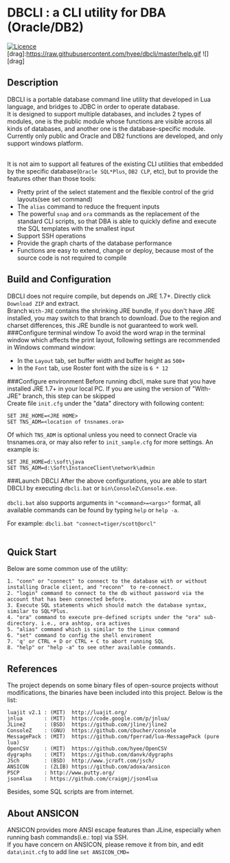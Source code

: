 
DBCLI : a CLI utility for DBA (Oracle/DB2)
=====================================================
[![Licence](http://img.shields.io/badge/Licence-MIT-brightgreen.svg)](COPYRIGHT)
[drag]:https://raw.githubusercontent.com/hyee/dbcli/master/help.gif
![][drag]

Description
-----------------------

DBCLI is a portable database command line utility that developed in Lua language, and bridges to JDBC in order to operate database. <br/> 
It is designed to support multiple databases, and includes 2 types of modules, one is the public module whose functions are visible across all kinds of databases, and another one is the database-specific module.<br>
Currently only public and Oracle and DB2 functions are developed, and only support windows platform.<br><br>

It is not aim to support all features of the existing CLI utilities that embedded by the specific database(`Oracle SQL*Plus`, `DB2 CLP`, etc), but to provide the features other than those tools:<br>
* Pretty print of the select statement and the flexible control of the grid layouts(see set command)
* The `alias` command to reduce the frequent inputs
* The powerful `snap` and `ora` commands as the replacement of the standard CLI scripts, so that DBA is able to quickly define and execute the SQL templates with the smallest input
* Support SSH operations
* Provide the graph charts of the database performance
* Functions are easy to extend, change or deploy, because most of the source code is not required to compile


Build and Configuration
-----------------------
DBCLI does not require compile, but depends on JRE 1.7+. Directly click `Download ZIP` and extract.<br/> 
Branch `With-JRE` contains the shrinking JRE bundle, if you don't have JRE installed, you may switch to that branch to download. Due to the region and charset differences, this JRE bundle is not guaranteed to work well.<br/>
###Configure terminal window
To avoid the word wrap in the terminal window which affects the print layout, following settings are recommended in Windows command window:<br>
* In the `Layout` tab, set buffer width and buffer height as `500+`
* In the `Font` tab, use Roster font with the size is `6 * 12`

###Configure environment
Before running dbcli, make sure that you have installed JRE 1.7+ in your local PC. If you are using the version of "With-JRE" branch, this step can be skipped<br>
Create file `init.cfg` under the "data" directory with following content:
   
    SET JRE_HOME=<JRE HOME>
    SET TNS_ADM=<location of tnsnames.ora>
    
Of which `TNS_ADM` is optional unless you need to connect Oracle via tnsnames.ora, or may also refer to `init_sample.cfg` for more settings. An example is:
   
    SET JRE_HOME=d:\soft\java
    SET TNS_ADM=d:\Soft\InstanceClient\network\admin

###Launch DBCLI
After the above configurations, you are able to start DBCLI by executing `dbcli.bat` or `bin\ConsoleZ\Console.exe`.<br>    
`dbcli.bat` also supports arguments in `"<command>=<args>"` format, all available commands can be found by typing `help` or `help -a`.

For example: `dbcli.bat "connect=tiger/scott@orcl"`<br><br>

Quick Start
-----------------------
Below are some common use of the utility:<br>

    1. "conn" or "connect" to connect to the database with or without installing Oracle client, and "reconn"  to re-connect.
    2. "login" command to connect to the db without password via the account that has been connected before. 
    3. Execute SQL statements which should match the database syntax, similar to SQL*Plus.
    4. "ora" command to execute pre-defined scripts under the "ora" sub-directory. i.e., ora ashtop, ora actives
    5. "alias" command which is similar to the Linux command
    6. "set" command to config the shell enviroment
    7. 'q' or CTRL + D or CTRL + C to abort running SQL
    8. "help" or "help -a" to see other available commands.

References
-----------------------
The project depends on some binary files of open-source projects without modifications, the binaries have been included into this project.
Below is the list:<br>

    luajit v2.1 : (MIT)  http://luajit.org/
    jnlua       : (MIT)  https://code.google.com/p/jnlua/
    JLine2      : (BSD)  https://github.com/jline/jline2
    ConsoleZ    : (GNU)  https://github.com/cbucher/console
    MessagePack : (MIT)  https://github.com/fperrad/lua-MessagePack (pure lua)
    OpenCSV     : (MIT)  https://github.com/hyee/OpenCSV
    dygraphs    : (MIT)  https://github.com/danvk/dygraphs
    JSch        : (BSD)  http://www.jcraft.com/jsch/
    ANSICON     : (ZLIB) https://github.com/adoxa/ansicon
    PSCP        : http://www.putty.org/
    json4lua    : https://github.com/craigmj/json4lua
    

Besides, some SQL scripts are from internet.

About ANSICON
-----------------------
ANSICON provides more ANSI escape features than JLine, especially when running bash commands(i.e.: top) via SSH.<br/>
If you have concern on ANSICON, please remove it from bin, and edit `data\init.cfg` to add line `set ANSICON_CMD=`